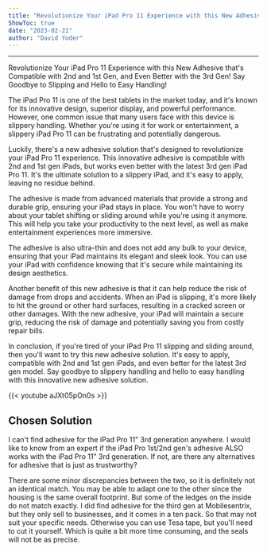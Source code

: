 ```yaml
---
title: "Revolutionize Your iPad Pro 11 Experience with this New Adhesive that's Compatible with 2nd and 1st Gen, and Even Better with the 3rd Gen! Say Goodbye to Slipping and Hello to Easy Handling!"
ShowToc: true 
date: "2023-02-21"
author: "David Yoder"
---
```

*****
Revolutionize Your iPad Pro 11 Experience with this New Adhesive that's Compatible with 2nd and 1st Gen, and Even Better with the 3rd Gen! Say Goodbye to Slipping and Hello to Easy Handling!

The iPad Pro 11 is one of the best tablets in the market today, and it's known for its innovative design, superior display, and powerful performance. However, one common issue that many users face with this device is slippery handling. Whether you're using it for work or entertainment, a slippery iPad Pro 11 can be frustrating and potentially dangerous.

Luckily, there's a new adhesive solution that's designed to revolutionize your iPad Pro 11 experience. This innovative adhesive is compatible with 2nd and 1st gen iPads, but works even better with the latest 3rd gen iPad Pro 11. It's the ultimate solution to a slippery iPad, and it's easy to apply, leaving no residue behind.

The adhesive is made from advanced materials that provide a strong and durable grip, ensuring your iPad stays in place. You won't have to worry about your tablet shifting or sliding around while you're using it anymore. This will help you take your productivity to the next level, as well as make entertainment experiences more immersive.

The adhesive is also ultra-thin and does not add any bulk to your device, ensuring that your iPad maintains its elegant and sleek look. You can use your iPad with confidence knowing that it's secure while maintaining its design aesthetics.

Another benefit of this new adhesive is that it can help reduce the risk of damage from drops and accidents. When an iPad is slipping, it's more likely to hit the ground or other hard surfaces, resulting in a cracked screen or other damages. With the new adhesive, your iPad will maintain a secure grip, reducing the risk of damage and potentially saving you from costly repair bills.

In conclusion, if you're tired of your iPad Pro 11 slipping and sliding around, then you'll want to try this new adhesive solution. It's easy to apply, compatible with 2nd and 1st gen iPads, and even better for the latest 3rd gen model. Say goodbye to slippery handling and hello to easy handling with this innovative new adhesive solution.

{{< youtube aJXt05pOn0s >}} 



## Chosen Solution
 I can't find adhesive for the iPad Pro 11" 3rd generation anywhere. I would like to know from an expert if the iPad Pro 1st/2nd gen's adhesive ALSO works with the iPad Pro 11" 3rd generation. If not, are there any alternatives for adhesive that is just as trustworthy?

 There are some minor discrepancies between the two, so it is definitely not an identical match. You may be able to adapt one to the other since the housing is the same overall footprint. But some of the ledges on the inside do not match exactly.
I did find adhesive for the third gen at Mobilesentrix, but they only sell to businesses, and it comes in a ten pack. So that may not suit your specific needs. Otherwise you can use Tesa tape, but you'll need to cut it yourself. Which is quite a bit more time consuming, and the seals will not be as precise.




